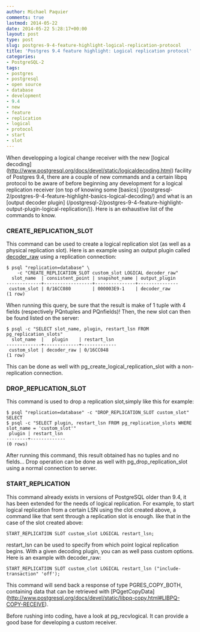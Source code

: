 ```yaml
---
author: Michael Paquier
comments: true
lastmod: 2014-05-22
date: 2014-05-22 5:28:17+00:00
layout: post
type: post
slug: postgres-9-4-feature-highlight-logical-replication-protocol
title: 'Postgres 9.4 feature highlight: Logical replication protocol'
categories:
- PostgreSQL-2
tags:
- postgres
- postgresql
- open source
- database
- development
- 9.4
- new
- feature
- replication
- logical
- protocol
- start
- slot
---
```

When developping a logical change receiver with the new [logical decoding]
(http://www.postgresql.org/docs/devel/static/logicaldecoding.html) facility
of Postgres 9.4, there are a couple of new commands and a certain libpq
protocol to be aware of before beginning any development for a logical
replication receiver (on top of knowing some [basics]
(/postgresql-2/postgres-9-4-feature-highlight-basics-logical-decoding/)
and what is an [output decoder plugin]
(/postgresql-2/postgres-9-4-feature-highlight-output-plugin-logical-replication/)).
Here is an exhaustive list of the commands to know.

### CREATE_REPLICATION_SLOT

This command can be used to create a logical replication slot (as well as
a physical replication slot). Here is an example using an output plugin
called [decoder_raw](https://github.com/michaelpq/pg_plugins/tree/master/decoder_raw)
using a replication connection:

    $ psql "replication=database" \
        -c "CREATE_REPLICATION_SLOT custom_slot LOGICAL decoder_raw"
      slot_name  | consistent_point | snapshot_name | output_plugin 
    -------------+------------------+---------------+---------------
     custom_slot | 0/16CC080        | 000003E9-1    | decoder_raw
    (1 row)

When running this query, be sure that the result is make of 1 tuple with
4 fields (respectively PQntuples and PQnfields)! Then, the new slot can
then be found listed on the server:

    $ psql -c "SELECT slot_name, plugin, restart_lsn FROM pg_replication_slots"
      slot_name  |   plugin    | restart_lsn 
    -------------+-------------+-------------
     custom_slot | decoder_raw | 0/16CC048
    (1 row)

This can be done as well with pg\_create\_logical\_replication\_slot with a
non-replication connection.

### DROP_REPLICATION_SLOT

This command is used to drop a replication slot,simply like this for
example:

    $ psql "replication=database" -c "DROP_REPLICATION_SLOT custom_slot"
    SELECT
    $ psql -c "SELECT plugin, restart_lsn FROM pg_replication_slots WHERE slot_name = 'custom_slot'"
     plugin | restart_lsn 
    --------+-------------
    (0 rows)

After running this command, this result obtained has no tuples and no
fields... Drop operation can be done as well with pg\_drop\_replication\_slot
using a normal connection to server.

### START_REPLICATION

This command already exists in versions of PostgreSQL older than 9.4, it has
been extended for the needs of logical replication. For example, to start
logical replication from a certain LSN using the clot created above, a command
like that sent through a replication slot is enough.
 like that in the case of
the slot created above:

    START_REPLICATION SLOT custom_slot LOGICAL restart_lsn;

restart_lsn can be used to specify from which point logical replication
begins. With a given decoding plugin, you can as well pass custom options.
Here is an example with decoder_raw:

    START_REPLICATION SLOT custom_clot LOGICAL restart_lsn ("include-transaction" 'off');

This command will send back a response of type PGRES_COPY_BOTH, containing
data that can be retrieved with [PQgetCopyData]
(http://www.postgresql.org/docs/devel/static/libpq-copy.html#LIBPQ-COPY-RECEIVE).

Before rushing into coding, have a look at pg_recvlogical. It can provide a
good base for developing a custom receiver.
